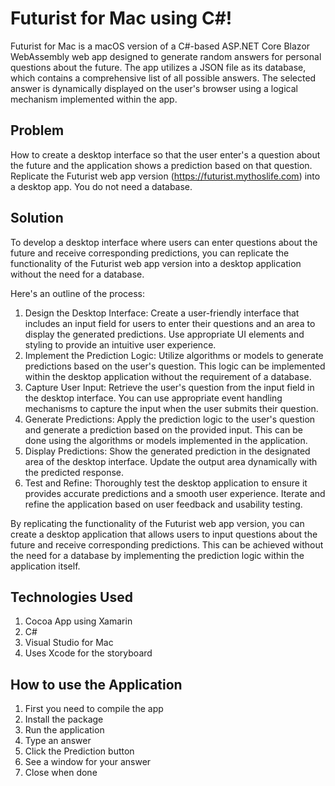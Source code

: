 # Futurist for Mac using C#!
Futurist for Mac is a macOS version of a C#-based ASP.NET Core Blazor WebAssembly web app designed to generate random answers for personal questions about the future. The app utilizes a JSON file as its database, which contains a comprehensive list of all possible answers. The selected answer is dynamically displayed on the user's browser using a logical mechanism implemented within the app.

## Problem
How to create a desktop interface so that the user enter's a question about the future and the application shows a prediction based on that question. Replicate the Futurist web app version (https://futurist.mythoslife.com) into a desktop app. You do not need a database.

## Solution
To develop a desktop interface where users can enter questions about the future and receive corresponding predictions, you can replicate the functionality of the Futurist web app version into a desktop application without the need for a database.

Here's an outline of the process:

1. Design the Desktop Interface: Create a user-friendly interface that includes an input field for users to enter their questions and an area to display the generated predictions. Use appropriate UI elements and styling to provide an intuitive user experience.
2. Implement the Prediction Logic: Utilize algorithms or models to generate predictions based on the user's question. This logic can be implemented within the desktop application without the requirement of a database.
3. Capture User Input: Retrieve the user's question from the input field in the desktop interface. You can use appropriate event handling mechanisms to capture the input when the user submits their question.
4. Generate Predictions: Apply the prediction logic to the user's question and generate a prediction based on the provided input. This can be done using the algorithms or models implemented in the application.
5. Display Predictions: Show the generated prediction in the designated area of the desktop interface. Update the output area dynamically with the predicted response.
6. Test and Refine: Thoroughly test the desktop application to ensure it provides accurate predictions and a smooth user experience. Iterate and refine the application based on user feedback and usability testing.

By replicating the functionality of the Futurist web app version, you can create a desktop application that allows users to input questions about the future and receive corresponding predictions. This can be achieved without the need for a database by implementing the prediction logic within the application itself.

## Technologies Used
1. Cocoa App using Xamarin
2. C#
3. Visual Studio for Mac
4. Uses Xcode for the storyboard

## How to use the Application
1. First you need to compile the app
2. Install the package 
3. Run the application
4. Type an answer
5. Click the Prediction button
6. See a window for your answer
7. Close when done 
